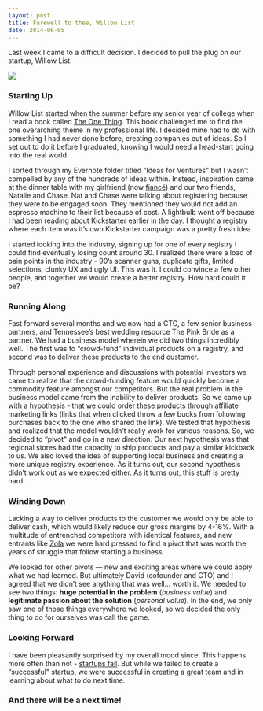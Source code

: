```yaml
---
layout: post
title: Farewell to thee, Willow List
date: 2014-06-05
---
```

<p>Last week I came to a difficult decision. I decided to pull the plug on our startup, Willow List.</p>
<p><img src="http://postachio-images.s3-website-us-east-1.amazonaws.com/74eb28143e6bb5b350321213ffddb680.png"  style="height: auto;"/></p>
<h3>Starting Up</h3>
<p>Willow List started when the summer before my senior year of college when I read a book called <a href="http://godownwind.co/go-down-wind">The One Thing</a>. This book challenged me to find the one overarching theme in my professional life. I decided mine had to do with something I had never done before, creating companies out of ideas. So I set out to do it before I graduated, knowing I would need a head-start going into the real world.</p>
<p>I sorted through my Evernote folder titled “Ideas for Ventures" but I wasn’t compelled by any of the hundreds of ideas within. Instead, inspiration came at the dinner table with my girlfriend (now <a href="http://godownwind.co/my-engagement-story">fiancé</a>) and our two friends, Natalie and Chase. Nat and Chase were talking about registering because they were to be engaged soon. They mentioned they would not add an espresso machine to their list because of cost. A lightbulb went off because I had been reading about Kickstarter earlier in the day. I thought a registry where each item was it’s own Kickstarter campaign was a pretty fresh idea.</p>
<p>I started looking into the industry, signing up for one of every registry I could find eventually losing count around 30. I realized there were a load of pain points in the industry - 90’s scanner guns, duplicate gifts, limited selections, clunky UX and ugly UI. This was it. I could convince a few other people, and together we would create a better registry. How hard could it be?</p>
<h3>Running Along</h3>
<p>Fast forward several months and we now had a CTO, a few senior business partners, and Tennessee’s best wedding resource The Pink Bride as a partner. We had a business model wherein we did two things incredibly well. The first was to “crowd-fund" individual products on a registry, and second was to deliver these products to the end customer. </p>
<p>Through personal experience and discussions with potential investors we came to realize that the crowd-funding feature would quickly become a commodity feature amongst our competitors. But the real problem in the business model came from the inability to deliver products. So we came up with a hypothesis - that we could order these products through affiliate marketing links (links that when clicked throw a few bucks from following purchases back to the one who shared the link). We tested that hypothesis and realized that the model wouldn’t really work for various reasons. So, we decided to “pivot" and go in a new direction. Our next hypothesis was that regional stores had the capacity to ship products and pay a similar kickback to us. We also loved the idea of supporting local business and creating a more unique registry experience. As it turns out, our second hypothesis didn’t work out as we expected either. As it turns out, this stuff is pretty hard.</p>
<h3>Winding Down</h3>
<p>Lacking a way to deliver products to the customer we would only be able to deliver cash, which would likely reduce our gross margins by 4-16%. With a multitude of entrenched competitors with identical features, and new entrants like <a href="http://www.stylemepretty.com/2014/01/21/wedding-registry-with-zola">Zola</a> we were hard pressed to find a pivot that was worth the years of struggle that follow starting a business.</p>
<p>We looked for other pivots — new and exciting areas where we could apply what we had learned. But ultimately David (cofounder and CTO) and I agreed that we didn’t see anything that was well... worth it. We needed to see two things: <strong>huge potential in the problem</strong> (<em>business value</em>) and <strong>legitimate passion about the solution</strong> (<em>personal value</em>). In the end, we only saw one of those things everywhere we looked, so we decided the only thing to do for ourselves was call the game.</p>
<h3>Looking Forward</h3>
<p>I have been pleasantly surprised by my overall mood since. This happens more often than not - <a href="http://www.statisticbrain.com/startup-failure-by-industry">startups fail</a>. But while we failed to create a “successful" startup, we were successful in creating a great team and in learning about what to do next time. </p>
<h3>And there will be a next time!</h3>